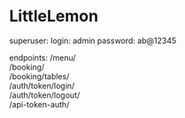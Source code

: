 # LittleLemon
superuser:
  login: admin
  password: ab@12345
  
endpoints:
  /menu/   
  /booking/   
  /booking/tables/   
  /auth/token/login/   
  /auth/token/logout/   
  /api-token-auth/
